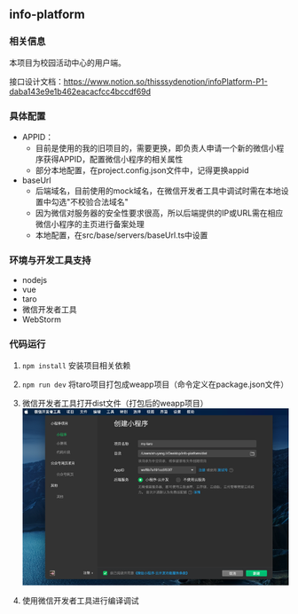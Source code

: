 ## info-platform

### 相关信息

本项目为校园活动中心的用户端。

接口设计文档：https://www.notion.so/thisssydenotion/infoPlatform-P1-daba143e9e1b462eacacfcc4bccdf69d

### 具体配置

- APPID：
  - 目前是使用的我的旧项目的，需要更换，即负责人申请一个新的微信小程序获得APPID，配置微信小程序的相关属性
  - 部分本地配置，在project.config.json文件中，记得更换appid
- baseUrl
  - 后端域名，目前使用的mock域名，在微信开发者工具中调试时需在本地设置中勾选"不校验合法域名"
  - 因为微信对服务器的安全性要求很高，所以后端提供的IP或URL需在相应微信小程序的主页进行备案处理
  - 本地配置，在src/base/servers/baseUrl.ts中设置

### 环境与开发工具支持

- nodejs
- vue
- taro
- 微信开发者工具
- WebStorm

### 代码运行

1. `npm install` 安装项目相关依赖
2. `npm run dev` 将taro项目打包成weapp项目（命令定义在package.json文件）
3. 微信开发者工具打开dist文件（打包后的weapp项目）
![img.png](img.png)
   
4. 使用微信开发者工具进行编译调试

